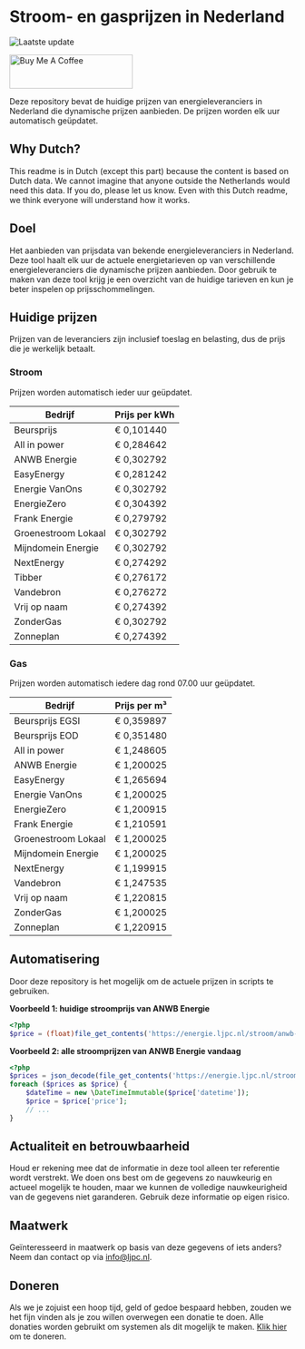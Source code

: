 # Stroom- en gasprijzen in Nederland

![Laatste update](https://img.shields.io/badge/laatste%20update-2024--09--07%2021%3A00%20CET-brightgreen)

<a href="https://www.buymeacoffee.com/Lars-" target="_blank"><img src="https://cdn.buymeacoffee.com/buttons/v2/default-orange.png" alt="Buy Me A Coffee" height="60" style="height: 60px !important;width: 217px !important;" ></a>

Deze repository bevat de huidige prijzen van energieleveranciers in Nederland die dynamische prijzen aanbieden. De prijzen worden elk uur automatisch geüpdatet.

## Why Dutch?

This readme is in Dutch (except this part) because the content is based on Dutch data. We cannot imagine that anyone outside the Netherlands would need this data. If you do, please let us know. Even with this Dutch readme, we think
everyone will understand how it works.

## Doel

Het aanbieden van prijsdata van bekende energieleveranciers in Nederland. Deze tool haalt elk uur de actuele energietarieven op van verschillende energieleveranciers die dynamische prijzen aanbieden. Door gebruik te maken van deze tool
krijg je een overzicht van de huidige tarieven en kun je beter inspelen op prijsschommelingen.

## Huidige prijzen

Prijzen van de leveranciers zijn inclusief toeslag en belasting, dus de prijs die je werkelijk betaalt.

### Stroom

Prijzen worden automatisch ieder uur geüpdatet.

 Bedrijf | Prijs per kWh 
---------|---------------
Beursprijs | € 0,101440
All in power | € 0,284642
ANWB Energie | € 0,302792
EasyEnergy | € 0,281242
Energie VanOns | € 0,302792
EnergieZero | € 0,304392
Frank Energie | € 0,279792
Groenestroom Lokaal | € 0,302792
Mijndomein Energie | € 0,302792
NextEnergy | € 0,274292
Tibber | € 0,276172
Vandebron | € 0,276272
Vrij op naam | € 0,274392
ZonderGas | € 0,302792
Zonneplan | € 0,274392


### Gas

Prijzen worden automatisch iedere dag rond 07.00 uur geüpdatet.

 Bedrijf | Prijs per m³ 
---------|--------------
Beursprijs EGSI | € 0,359897
Beursprijs EOD | € 0,351480
All in power | € 1,248605
ANWB Energie | € 1,200025
EasyEnergy | € 1,265694
Energie VanOns | € 1,200025
EnergieZero | € 1,200915
Frank Energie | € 1,210591
Groenestroom Lokaal | € 1,200025
Mijndomein Energie | € 1,200025
NextEnergy | € 1,199915
Vandebron | € 1,247535
Vrij op naam | € 1,220815
ZonderGas | € 1,200025
Zonneplan | € 1,220915


## Automatisering

Door deze repository is het mogelijk om de actuele prijzen in scripts te gebruiken.

**Voorbeeld 1: huidige stroomprijs van ANWB Energie**

```php
<?php
$price = (float)file_get_contents('https://energie.ljpc.nl/stroom/anwb-energie-nu.txt');

```

**Voorbeeld 2: alle stroomprijzen van ANWB Energie vandaag**

```php
<?php
$prices = json_decode(file_get_contents('https://energie.ljpc.nl/stroom/all-in-power-vandaag.json'),true);
foreach ($prices as $price) {
    $dateTime = new \DateTimeImmutable($price['datetime']);
    $price = $price['price'];
    // ...
}
```

## Actualiteit en betrouwbaarheid

Houd er rekening mee dat de informatie in deze tool alleen ter referentie wordt verstrekt. We doen ons best om de gegevens zo nauwkeurig en actueel mogelijk te houden, maar we kunnen de volledige nauwkeurigheid van de gegevens niet
garanderen. Gebruik deze informatie op eigen risico.

## Maatwerk

Geïnteresseerd in maatwerk op basis van deze gegevens of iets anders? Neem dan contact op
via [info@ljpc.nl](mailto:info@ljpc.nl?subject=Energie%20prijzen).

## Doneren

Als we je zojuist een hoop tijd, geld of gedoe bespaard hebben, zouden we het fijn vinden als je zou willen overwegen een
donatie te doen. Alle donaties worden gebruikt om systemen als dit mogelijk te
maken. [Klik hier](https://www.buymeacoffee.com/Lars-) om te doneren.
